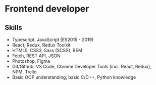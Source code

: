 # Frontend developer

## Skills

* Typescript, JavaScript (ES2015 - 2019) 
* React, Redux, Redux Toolkit
* HTML5, CSS3, Sass (SCSS), BEM
* Fetch, REST API, JSON
* Photoshop, Figma
* Git/Github, VS Code, Chrome Developer Tools (incl. React, Redux), NPM, Trello
* Basic OOP understanding, basic C/C++, Python knowledge 
